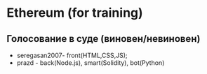 # Ethereum (for training)
## Голосование в суде (виновен/невиновен)
* seregasan2007- front(HTML,CSS,JS);
* prazd - back(Node.js), smart(Solidity), bot(Python)
